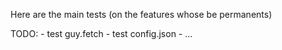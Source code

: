 Here are the main tests
(on the features whose be permanents)

TODO:
    - test guy.fetch
    - test config.json
    - ...